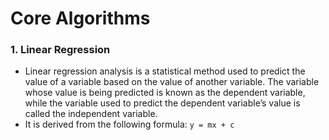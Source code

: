# Core Algorithms

### 1. Linear Regression

- Linear regression analysis is a statistical method used to predict the value of a variable based on the value of another variable. The variable whose value is being predicted is known as the dependent variable, while the variable used to predict the dependent variable’s value is called the independent variable.
- It is derived from the following formula: `y = mx + c`